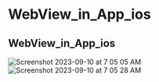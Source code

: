 # WebView_in_App_ios
## WebView_in_App_ios <br>
![Screenshot 2023-09-10 at 7 05 05 AM](https://github.com/Experimenters1/WebView_in_App_ios/assets/64000769/6b75e42a-8b2b-4328-90f5-5606c5b4bede) 
![Screenshot 2023-09-10 at 7 05 28 AM](https://github.com/Experimenters1/WebView_in_App_ios/assets/64000769/d3449a78-9a98-4000-ac3c-f07f530f30b1) 


